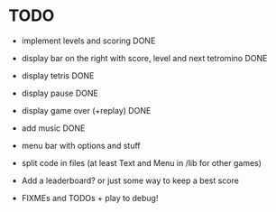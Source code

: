 # TODO

* implement levels and scoring                                          DONE

* display bar on the right with score, level and next tetromino         DONE

* display tetris                                                        DONE

* display pause                                                         DONE

* display game over (+replay)                                           DONE

* add music                                                             DONE

* menu bar with options and stuff

* split code in files (at least Text and Menu in /lib for other games)

* Add a leaderboard? or just some way to keep a best score

* FIXMEs and TODOs + play to debug!
